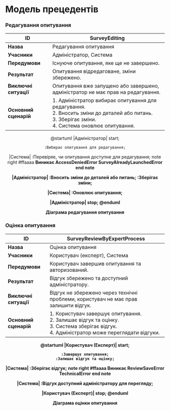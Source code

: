# Модель прецедентів

### Редагування опитування

| **ID**             | SurveyEditing                      |
|--------------------|------------------------------------|
| **Назва**          | Редагування опитування             |
| **Учасники**       | Адміністратор, Система             |
| **Передумови**     | Існуюче опитування, яке ще не завершено. |
| **Результат**      | Опитування відредаговане, зміни збережено. |
| **Виключні ситуації** | Опитування вже запущено або завершено, адміністратор не має прав на редагування. |
| **Основний сценарій** | 1. Адміністратор вибирає опитування для редагування. <br> 2. Вносить зміни до деталей або питань. <br> 3. Зберігає зміни. <br> 4. Система оновлює опитування. |

<center>

@startuml
|Адміністратор|
    start;

    :Вибирає опитування для редагування;

|Система|
    :Перевіряє, чи опитування доступне для редагування;
    note right #ffaaaa
        <b> Виникає
        <b> AccessDeniedError
        <b> SurveyAlreadyLaunchedError
    end note

|Адміністратор|
    :Вносить зміни до деталей або питань;
    :Зберігає зміни;

|Система|
    :Оновлює опитування;

|Адміністратор|
    stop;
@enduml


**Діаграма редагування опитування**

</center>

### Оцінка опитування

| **ID**             | SurveyReviewByExpertProcess        |
|--------------------|------------------------------------|
| **Назва**          | Оцінка опитування                  |
| **Учасники**       | Користувач (експерт), Система      |
| **Передумови**     | Користувач завершив опитування та авторизований. |
| **Результат**      | Відгук збережено та доступний адміністратору. |
| **Виключні ситуації** | Відгук не збережено через технічні проблеми, користувач не має прав залишити відгук. |
| **Основний сценарій** | 1. Користувач завершує опитування. <br> 2. Залишає відгук та оцінку. <br> 3. Система зберігає відгук. <br> 4. Адміністратор може переглядати відгуки. |

<center>

@startuml
|Користувач (Експерт)|
    start;

    :Завершує опитування;
    :Залишає відгук та оцінку;

|Система|
    :Зберігає відгук;
    note right #ffaaaa
        <b> Виникає
        <b> ReviewSaveError
        <b> TechnicalError
    end note

|Система|
    :Відгук доступний адміністратору для перегляду;

|Користувач (Експерт)|
    stop;
@enduml

**Діаграма оцінки опитування**

</center>
